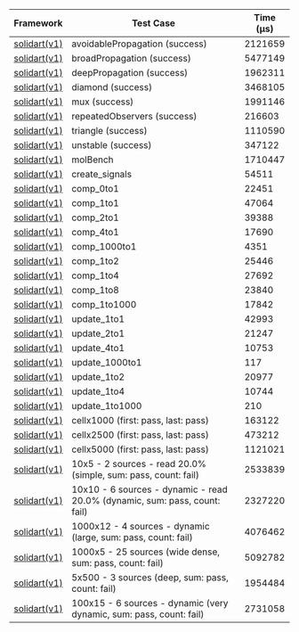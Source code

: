 | Framework | Test Case | Time (μs) |
| --- | --- | --- |
| [solidart(v1)](https://github.com/nank1ro/solidart) | avoidablePropagation (success) | 2121659 |
| [solidart(v1)](https://github.com/nank1ro/solidart) | broadPropagation (success) | 5477149 |
| [solidart(v1)](https://github.com/nank1ro/solidart) | deepPropagation (success) | 1962311 |
| [solidart(v1)](https://github.com/nank1ro/solidart) | diamond (success) | 3468105 |
| [solidart(v1)](https://github.com/nank1ro/solidart) | mux (success) | 1991146 |
| [solidart(v1)](https://github.com/nank1ro/solidart) | repeatedObservers (success) | 216603 |
| [solidart(v1)](https://github.com/nank1ro/solidart) | triangle (success) | 1110590 |
| [solidart(v1)](https://github.com/nank1ro/solidart) | unstable (success) | 347122 |
| [solidart(v1)](https://github.com/nank1ro/solidart) | molBench | 1710447 |
| [solidart(v1)](https://github.com/nank1ro/solidart) | create_signals | 54511 |
| [solidart(v1)](https://github.com/nank1ro/solidart) | comp_0to1 | 22451 |
| [solidart(v1)](https://github.com/nank1ro/solidart) | comp_1to1 | 47064 |
| [solidart(v1)](https://github.com/nank1ro/solidart) | comp_2to1 | 39388 |
| [solidart(v1)](https://github.com/nank1ro/solidart) | comp_4to1 | 17690 |
| [solidart(v1)](https://github.com/nank1ro/solidart) | comp_1000to1 | 4351 |
| [solidart(v1)](https://github.com/nank1ro/solidart) | comp_1to2 | 25446 |
| [solidart(v1)](https://github.com/nank1ro/solidart) | comp_1to4 | 27692 |
| [solidart(v1)](https://github.com/nank1ro/solidart) | comp_1to8 | 23840 |
| [solidart(v1)](https://github.com/nank1ro/solidart) | comp_1to1000 | 17842 |
| [solidart(v1)](https://github.com/nank1ro/solidart) | update_1to1 | 42993 |
| [solidart(v1)](https://github.com/nank1ro/solidart) | update_2to1 | 21247 |
| [solidart(v1)](https://github.com/nank1ro/solidart) | update_4to1 | 10753 |
| [solidart(v1)](https://github.com/nank1ro/solidart) | update_1000to1 | 117 |
| [solidart(v1)](https://github.com/nank1ro/solidart) | update_1to2 | 20977 |
| [solidart(v1)](https://github.com/nank1ro/solidart) | update_1to4 | 10744 |
| [solidart(v1)](https://github.com/nank1ro/solidart) | update_1to1000 | 210 |
| [solidart(v1)](https://github.com/nank1ro/solidart) | cellx1000 (first: pass, last: pass) | 163122 |
| [solidart(v1)](https://github.com/nank1ro/solidart) | cellx2500 (first: pass, last: pass) | 473212 |
| [solidart(v1)](https://github.com/nank1ro/solidart) | cellx5000 (first: pass, last: pass) | 1121021 |
| [solidart(v1)](https://github.com/nank1ro/solidart) | 10x5 - 2 sources - read 20.0% (simple, sum: pass, count: fail) | 2533839 |
| [solidart(v1)](https://github.com/nank1ro/solidart) | 10x10 - 6 sources - dynamic - read 20.0% (dynamic, sum: pass, count: fail) | 2327220 |
| [solidart(v1)](https://github.com/nank1ro/solidart) | 1000x12 - 4 sources - dynamic (large, sum: pass, count: fail) | 4076462 |
| [solidart(v1)](https://github.com/nank1ro/solidart) | 1000x5 - 25 sources (wide dense, sum: pass, count: fail) | 5092782 |
| [solidart(v1)](https://github.com/nank1ro/solidart) | 5x500 - 3 sources (deep, sum: pass, count: fail) | 1954484 |
| [solidart(v1)](https://github.com/nank1ro/solidart) | 100x15 - 6 sources - dynamic (very dynamic, sum: pass, count: fail) | 2731058 |
